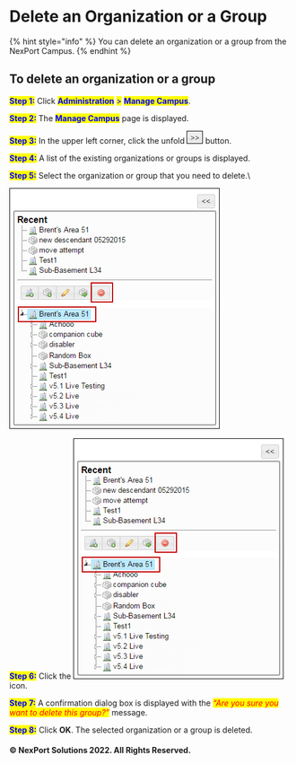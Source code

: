 # Delete an Organization or a Group

{% hint style="info" %}
You can delete an organization or a group from the NexPort Campus.
{% endhint %}

## **To delete an organization or a group**

<mark style="color:blue;">**Step 1:**</mark> Click <mark style="color:blue;">**Administration**</mark> <mark style="color:blue;">></mark> <mark style="color:blue;">**Manage Campus**</mark>.

<mark style="color:blue;">**Step 2:**</mark> The <mark style="color:blue;">**Manage Campus**</mark> page is displayed.

<mark style="color:blue;">**Step 3:**</mark> In the upper left corner, click the unfold ![](../../../../.gitbook/assets/Right.png) button.

<mark style="color:blue;">**Step 4:**</mark> A list of the existing organizations or groups is displayed.

<mark style="color:blue;">**Step 5:**</mark> Select the organization or group that you need to delete.\\

![](../../../../.gitbook/assets/Delete.png)

<mark style="color:blue;">**Step 6:**</mark> Click the ![](../../../../.gitbook/assets/Delete.png) icon.

<mark style="color:blue;">**Step 7:**</mark> A confirmation dialog box is displayed with the _<mark style="color:red;">“Are you sure you want to delete this group?”</mark>_ message.

<mark style="color:blue;">**Step 8:**</mark> Click **OK**. The selected organization or a group is deleted.

#### © NexPort Solutions 2022. All Rights Reserved.
